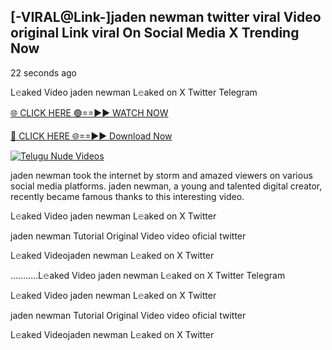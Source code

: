 ## [-VIRAL@Link-]jaden newman twitter viral Video original Link viral On Social Media X Trending Now


22 seconds ago

L𝚎aked Video jaden newman L𝚎aked on X Twitter Telegram

[🌐 CLICK HERE 🟢==►► WATCH NOW](https://azvirallink.blogspot.com/2025/01/viral-video-new-year-2025.html)

[🔴 CLICK HERE 🌐==►► Download Now](https://azvirallink.blogspot.com/2025/01/viral-video-new-year-2025.html)

[![Telugu Nude Videos](https://i.imgur.com/6ooyjBv.gif)](https://azvirallink.blogspot.com/2025/01/viral-video-new-year-2025.html)

jaden newman took the internet by storm and amazed viewers on various social media platforms. jaden newman, a young and talented digital creator, recently became famous thanks to this interesting video.

L𝚎aked Video jaden newman L𝚎aked on X Twitter

jaden newman Tutorial Original Video video oficial twitter

L𝚎aked Videojaden newman L𝚎aked on X Twitter

...........L𝚎aked Video jaden newman L𝚎aked on X Twitter Telegram

L𝚎aked Video jaden newman L𝚎aked on X Twitter

jaden newman Tutorial Original Video video oficial twitter

L𝚎aked Videojaden newman L𝚎aked on X Twitter